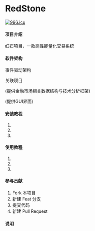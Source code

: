 # RedStone

[![996.icu](https://img.shields.io/badge/link-996.icu-red.svg)](https://996.icu)

#### 项目介绍

红石项目，一款高性能量化交易系统

#### 软件架构

事件驱动架构

关联项目

(提供金融市场相关数据结构与技术分析框架)

(提供GUI界面)

#### 安装教程

1. 
2. 
3. 

#### 使用教程

1. 
2. 
3. 

#### 参与贡献

1. Fork 本项目
2. 新建 Feat 分支
3. 提交代码
4. 新建 Pull Request

#### 说明
